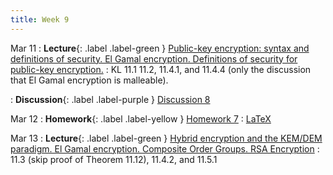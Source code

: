 ```yaml
---
title: Week 9
---
```


Mar 11
: **Lecture**{: .label .label-green } [Public-key encryption: syntax and definitions of security. El Gamal encryption. Definitions of security for public-key encryption.](/assets/lecture_slides/lec14.pdf)
    : KL 11.1 11.2, 11.4.1, and 11.4.4 (only the discussion that El Gamal encryption is malleable).

: **Discussion**{: .label .label-purple } [Discussion 8](/assets/discussion/disc8.pdf)

Mar 12
: **Homework**{: .label .label-yellow } [Homework 7](/assets/homework/hw7.pdf)
    : [LaTeX](/assets/homework/hw7.tex)

Mar 13
: **Lecture**{: .label .label-green } [Hybrid encryption and the KEM/DEM paradigm. El Gamal encryption. Composite Order Groups. RSA Encryption](/assets/lecture_slides/lec15.pdf)
    : 11.3 (skip proof of Theorem 11.12), 11.4.2, and 11.5.1 

